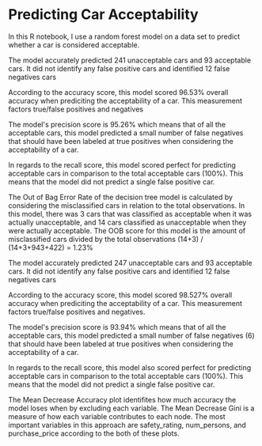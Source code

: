 # Predicting Car Acceptability
In this R notebook, I use a random forest model on a data set to predict whether a car is considered acceptable. 

The model accurately predicted 241 unacceptable cars and 93 acceptable cars. It did not identify any false positive cars and identified 12 false negatives cars

According to the accuracy score, this model scored 96.53% overall accuracy when prediciting the acceptability of a car. This measurement factors true/false positives and negatives

The model's precision score is 95.26% which means that of all the acceptable cars, this model predicted a small number of false negatives that should have been labeled at true positives when considering the acceptability of a car. 

In regards to the recall score, this model scored perfect for predicting acceptable cars in comparison to the total acceptable cars (100%). This means that the model did not predict a single false positive car. 

The Out of Bag Error Rate of the decision tree model is calculated by considering the misclassified cars in relation to the total observations. In this model, there was 3 cars that was classified as acceptable when it was actually unacceptable, and 14 cars classified as unacceptable when they were actually acceptable. The OOB score for this model is the amount of misclassified cars divided by the total observations (14+3) / (14+3+943+422) = 1.23%

The model accurately predicted 247 unacceptable cars and 93 acceptable cars. It did not identify any false positive cars and identified 12 false negatives cars

According to the accuracy score, this model scored 98.527% overall accuracy when prediciting the acceptability of a car. This measurement factors true/false positives and negatives.

The model's precision score is 93.94% which means that of all the acceptable cars, this model predicted a small number of false negatives (6) that should have been labeled at true positives when considering the acceptability of a car. 

In regards to the recall score, this model also scored perfect for predicting acceptable cars in comparison to the total acceptable cars (100%). This means that the model did not predict a single false positive car. 

The Mean Decrease Accuracy plot identifites how much accuracy the model loses when by excluding each variable. The Mean Decrease Gini is a measure of how each variable contributes to each node. The most important variables in this approach are safety_rating, num_persons, and purchase_price according to the both of these plots. 

